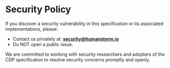 # Security Policy

If you discover a security vulnerability in this specification or its associated implementations, please:
- Contact us privately at: **security@humanstorm.io**
- Do NOT open a public issue.

We are committed to working with security researchers and adopters of the CDP specification to resolve security concerns promptly and openly.
